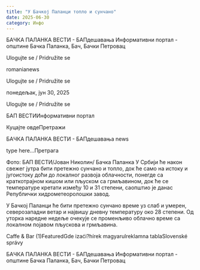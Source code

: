 ```yaml
---
title: "У Бачкој Паланци топло и сунчано"
date: 2025-06-30
category: Инфо
---
```


БАЧКА ПАЛАНКА ВЕСТИ - БАПдешавања Информативни портал - општине Бачка Паланка, Бач, Бачки Петровац

Ulogujte se / Pridružite se

romanianews

Ulogujte se / Pridružite se

понедељак, јун 30, 2025

Ulogujte se / Pridružite se

БАП ВЕСТИИнформативни портал

Куцајте овдеПретражи

БАЧКА ПАЛАНКА ВЕСТИ - БАПдешавања news

type here...Претрага

Фото: БАП ВЕСТИ/Јован Николин/ Бачка Паланка
            У Србији ће након свежег јутра бити претежно сунчано и топло, док ће само на истоку и југоистоку доћи до локалног развоја облачности, понегде са краткотрајном кишом или пљуском са грмљавином, док ће се температуре кретати између 10 и 31 степени, саопштио је данас Републички хидрометеоролошки завод.

У Бачкој Паланци ће бити претежно сунчано време уз слаб и умерен, северозападни ветар и највишу дневну температуру око 28 степени.
Од уторка наредне недеље очекује се променљиво облачно време са локалном појавом пљускова и грмљавина.

Caffe & Bar (1)FeaturedGde izaći?hírek magyarulreklamna tablaSlovenské správy

БАЧКА ПАЛАНКА ВЕСТИ - БАПдешавања Информативни портал - општине Бачка Паланка, Бач, Бачки Петровац
